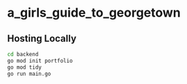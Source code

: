 # a_girls_guide_to_georgetown

## Hosting Locally

```bash
cd backend
go mod init portfolio
go mod tidy
go run main.go
```
